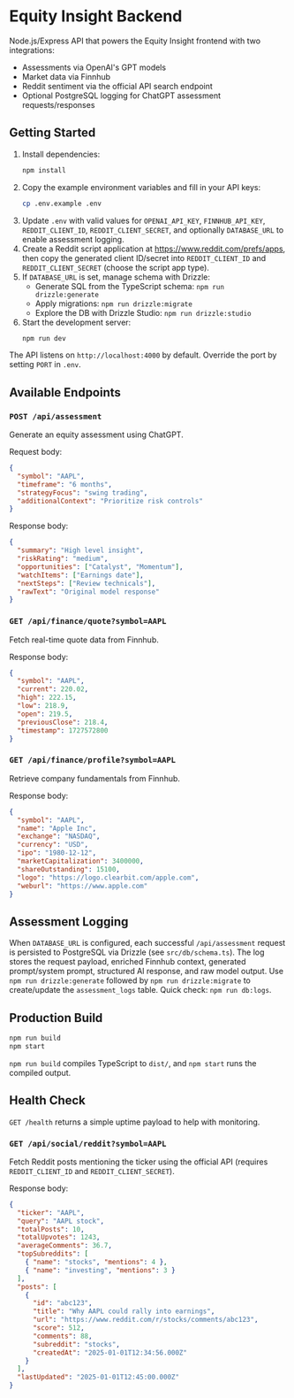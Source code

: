 # Equity Insight Backend

Node.js/Express API that powers the Equity Insight frontend with two integrations:

- Assessments via OpenAI's GPT models
- Market data via Finnhub
- Reddit sentiment via the official API search endpoint
- Optional PostgreSQL logging for ChatGPT assessment requests/responses

## Getting Started

1. Install dependencies:
   ```bash
   npm install
   ```
2. Copy the example environment variables and fill in your API keys:
   ```bash
   cp .env.example .env
   ```
3. Update `.env` with valid values for `OPENAI_API_KEY`, `FINNHUB_API_KEY`, `REDDIT_CLIENT_ID`, `REDDIT_CLIENT_SECRET`, and optionally `DATABASE_URL` to enable assessment logging.
4. Create a Reddit script application at https://www.reddit.com/prefs/apps, then copy the generated client ID/secret into `REDDIT_CLIENT_ID` and `REDDIT_CLIENT_SECRET` (choose the script app type).
5. If `DATABASE_URL` is set, manage schema with Drizzle:
   - Generate SQL from the TypeScript schema: `npm run drizzle:generate`
   - Apply migrations: `npm run drizzle:migrate`
   - Explore the DB with Drizzle Studio: `npm run drizzle:studio`
6. Start the development server:
   ```bash
   npm run dev
   ```

The API listens on `http://localhost:4000` by default. Override the port by setting `PORT` in `.env`.

## Available Endpoints

### `POST /api/assessment`
Generate an equity assessment using ChatGPT.

Request body:
```json
{
  "symbol": "AAPL",
  "timeframe": "6 months",
  "strategyFocus": "swing trading",
  "additionalContext": "Prioritize risk controls"
}
```

Response body:
```json
{
  "summary": "High level insight",
  "riskRating": "medium",
  "opportunities": ["Catalyst", "Momentum"],
  "watchItems": ["Earnings date"],
  "nextSteps": ["Review technicals"],
  "rawText": "Original model response"
}
```

### `GET /api/finance/quote?symbol=AAPL`
Fetch real-time quote data from Finnhub.

Response body:
```json
{
  "symbol": "AAPL",
  "current": 220.02,
  "high": 222.15,
  "low": 218.9,
  "open": 219.5,
  "previousClose": 218.4,
  "timestamp": 1727572800
}
```

### `GET /api/finance/profile?symbol=AAPL`
Retrieve company fundamentals from Finnhub.

Response body:
```json
{
  "symbol": "AAPL",
  "name": "Apple Inc",
  "exchange": "NASDAQ",
  "currency": "USD",
  "ipo": "1980-12-12",
  "marketCapitalization": 3400000,
  "shareOutstanding": 15100,
  "logo": "https://logo.clearbit.com/apple.com",
  "weburl": "https://www.apple.com"
}
```

## Assessment Logging

When `DATABASE_URL` is configured, each successful `/api/assessment` request is persisted to PostgreSQL via Drizzle (see `src/db/schema.ts`). The log stores the request payload, enriched Finnhub context, generated prompt/system prompt, structured AI response, and raw model output. Use `npm run drizzle:generate` followed by `npm run drizzle:migrate` to create/update the `assessment_logs` table. Quick check: `npm run db:logs`.

## Production Build

```bash
npm run build
npm start
```

`npm run build` compiles TypeScript to `dist/`, and `npm start` runs the compiled output.

## Health Check

`GET /health` returns a simple uptime payload to help with monitoring.





### `GET /api/social/reddit?symbol=AAPL`
Fetch Reddit posts mentioning the ticker using the official API (requires `REDDIT_CLIENT_ID` and `REDDIT_CLIENT_SECRET`).

Response body:
```json
{
  "ticker": "AAPL",
  "query": "AAPL stock",
  "totalPosts": 10,
  "totalUpvotes": 1243,
  "averageComments": 36.7,
  "topSubreddits": [
    { "name": "stocks", "mentions": 4 },
    { "name": "investing", "mentions": 3 }
  ],
  "posts": [
    {
      "id": "abc123",
      "title": "Why AAPL could rally into earnings",
      "url": "https://www.reddit.com/r/stocks/comments/abc123",
      "score": 512,
      "comments": 88,
      "subreddit": "stocks",
      "createdAt": "2025-01-01T12:34:56.000Z"
    }
  ],
  "lastUpdated": "2025-01-01T12:45:00.000Z"
}
```
